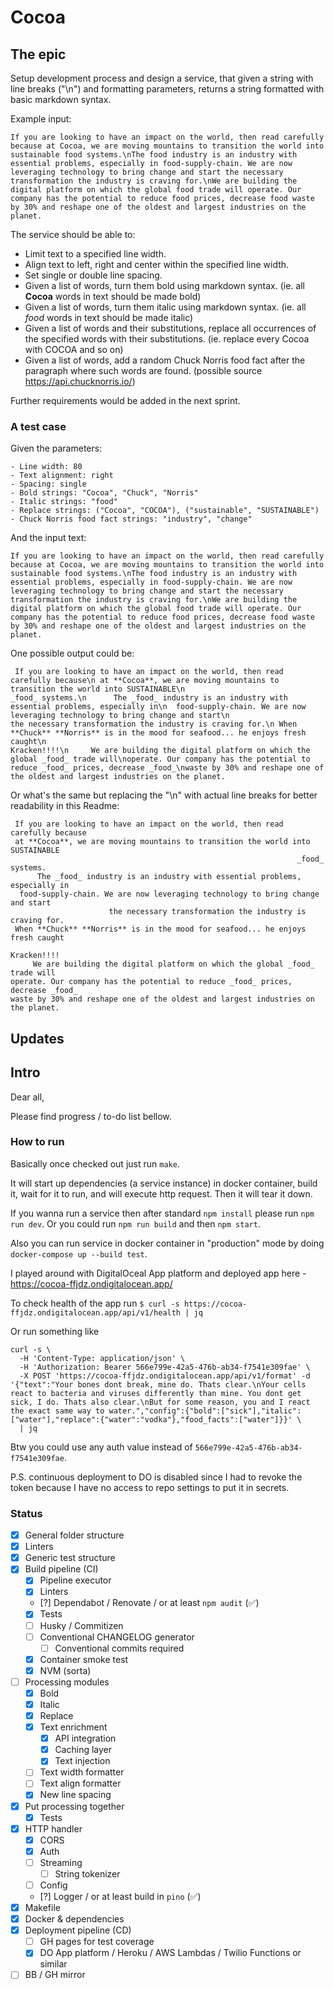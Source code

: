 # Cocoa

## The epic

Setup development process and design a service, that given a string with line breaks ("\n") and formatting parameters, returns a string formatted with basic markdown syntax.

Example input:

```
If you are looking to have an impact on the world, then read carefully because at Cocoa, we are moving mountains to transition the world into sustainable food systems.\nThe food industry is an industry with essential problems, especially in food-supply-chain. We are now leveraging technology to bring change and start the necessary transformation the industry is craving for.\nWe are building the digital platform on which the global food trade will operate. Our company has the potential to reduce food prices, decrease food waste by 30% and reshape one of the oldest and largest industries on the planet.
```

The service should be able to:

- Limit text to a specified line width.
- Align text to left, right and center within the specified line width.
- Set single or double line spacing.
- Given a list of words, turn them bold using markdown syntax. (ie. all **Cocoa** words in text should be made bold)
- Given a list of words, turn them italic using markdown syntax. (ie. all _food_ words in text should be made italic)
- Given a list of words and their substitutions, replace all occurrences of the specified words with their substitutions. (ie. replace every Cocoa with COCOA and so on)
- Given a list of words, add a random Chuck Norris food fact after the paragraph where such words are found. (possible source https://api.chucknorris.io/)

Further requirements would be added in the next sprint.

### A test case

Given the parameters:

```
- Line width: 80
- Text alignment: right
- Spacing: single
- Bold strings: "Cocoa", "Chuck", "Norris"
- Italic strings: "food"
- Replace strings: ("Cocoa", "COCOA"), ("sustainable", "SUSTAINABLE")
- Chuck Norris food fact strings: "industry", "change"
```

And the input text:

```
If you are looking to have an impact on the world, then read carefully because at Cocoa, we are moving mountains to transition the world into sustainable food systems.\nThe food industry is an industry with essential problems, especially in food-supply-chain. We are now leveraging technology to bring change and start the necessary transformation the industry is craving for.\nWe are building the digital platform on which the global food trade will operate. Our company has the potential to reduce food prices, decrease food waste by 30% and reshape one of the oldest and largest industries on the planet.
```

One possible output could be:

```
 If you are looking to have an impact on the world, then read carefully because\n at **Cocoa**, we are moving mountains to transition the world into SUSTAINABLE\n                                                                _food_ systems.\n      The _food_ industry is an industry with essential problems, especially in\n  food-supply-chain. We are now leveraging technology to bring change and start\n                      the necessary transformation the industry is craving for.\n When **Chuck** **Norris** is in the mood for seafood... he enjoys fresh caught\n                                                                    Kracken!!!!\n     We are building the digital platform on which the global _food_ trade will\noperate. Our company has the potential to reduce _food_ prices, decrease _food_\nwaste by 30% and reshape one of the oldest and largest industries on the planet.
```

Or what's the same but replacing the "\n" with actual line breaks for better readability in this Readme:

```
 If you are looking to have an impact on the world, then read carefully because
 at **Cocoa**, we are moving mountains to transition the world into SUSTAINABLE
                                                                _food_ systems.
      The _food_ industry is an industry with essential problems, especially in
  food-supply-chain. We are now leveraging technology to bring change and start
                      the necessary transformation the industry is craving for.
 When **Chuck** **Norris** is in the mood for seafood... he enjoys fresh caught
                                                                    Kracken!!!!
     We are building the digital platform on which the global _food_ trade will
operate. Our company has the potential to reduce _food_ prices, decrease _food_
waste by 30% and reshape one of the oldest and largest industries on the planet.
```

## Updates

## Intro

Dear all,

Please find progress / to-do list bellow.

### How to run

Basically once checked out just run `make`.

It will start up dependencies (a service instance) in docker container, build it, wait for it to run,
and will execute http request. Then it will tear it down.

If you wanna run a service then after standard `npm install` please run `npm run dev`.
Or you could run `npm run build` and then `npm start`.

Also you can run service in docker container in "production" mode by doing `docker-compose up --build test`.

I played around with DigitalOceal App platform and deployed app here - https://cocoa-ffjdz.ondigitalocean.app/

To check health of the app run `$ curl -s https://cocoa-ffjdz.ondigitalocean.app/api/v1/health | jq`

Or run something like
```shell
curl -s \
  -H 'Content-Type: application/json' \
  -H 'Authorization: Bearer 566e799e-42a5-476b-ab34-f7541e309fae' \
  -X POST 'https://cocoa-ffjdz.ondigitalocean.app/api/v1/format' -d '{"text":"Your bones dont break, mine do. Thats clear.\nYour cells react to bacteria and viruses differently than mine. You dont get sick, I do. Thats also clear.\nBut for some reason, you and I react the exact same way to water.","config":{"bold":["sick"],"italic":["water"],"replace":{"water":"vodka"},"food_facts":["water"]}}' \
  | jq
```

Btw you could use any auth value instead of `566e799e-42a5-476b-ab34-f7541e309fae`.

P.S. continuous deployment to DO is disabled since I had to revoke the token because I have no access to repo settings to put it in secrets.

### Status

- [x] General folder structure
- [x] Linters
- [x] Generic test structure
- [x] Build pipeline (CI)
    - [x] Pipeline executor
    - [x] Linters
    - [?] Dependabot / Renovate / or at least `npm audit` (✅)
    - [x] Tests
    - [ ] Husky / Commitizen
    - [ ] Conventional CHANGELOG generator
        - [ ] Conventional commits required
    - [x] Container smoke test
    - [x] NVM (sorta)
- [ ] Processing modules
    - [x] Bold
    - [x] Italic
    - [x] Replace
    - [x] Text enrichment
        - [x] API integration
        - [x] Caching layer
        - [x] Text injection
    - [ ] Text width formatter
    - [ ] Text align formatter
    - [x] New line spacing
- [x] Put processing together
    - [x] Tests
- [x] HTTP handler
    - [x] CORS
    - [x] Auth
    - [ ] Streaming
      - [ ] String tokenizer
    - [ ] Config
    - [?] Logger / or at least build in `pino` (✅)
- [x] Makefile
- [x] Docker & dependencies
- [x] Deployment pipeline (CD)
    - [ ] GH pages for test coverage
    - [x] DO App platform / Heroku / AWS Lambdas / Twilio Functions or similar
- [ ] BB / GH mirror
